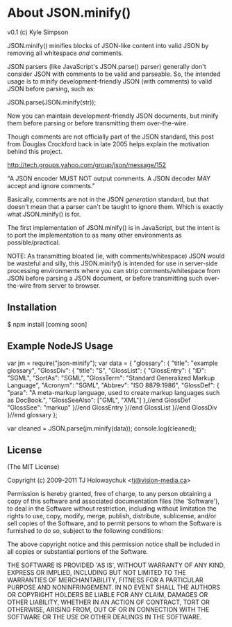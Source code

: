 
# About JSON.minify()

   v0.1 (c) Kyle Simpson

   JSON.minify() minifies blocks of JSON-like content into valid JSON by removing all 
   whitespace *and* comments.

   JSON parsers (like JavaScript's JSON.parse() parser) generally don't consider JSON
   with comments to be valid and parseable. So, the intended usage is to minify 
   development-friendly JSON (with comments) to valid JSON before parsing, such as:

   JSON.parse(JSON.minify(str));

   Now you can maintain development-friendly JSON documents, but minify them before
   parsing or before transmitting them over-the-wire.

   Though comments are not officially part of the JSON standard, this post from
   Douglas Crockford back in late 2005 helps explain the motivation behind this project.

   http://tech.groups.yahoo.com/group/json/message/152

   "A JSON encoder MUST NOT output comments. A JSON decoder MAY accept and ignore comments."

   Basically, comments are not in the JSON *generation* standard, but that doesn't mean
   that a parser can't be taught to ignore them. Which is exactly what JSON.minify()
   is for.

   The first implementation of JSON.minify() is in JavaScript, but the intent is to
   port the implementation to as many other environments as possible/practical.

   NOTE: As transmitting bloated (ie, with comments/whitespace) JSON would be wasteful
   and silly, this JSON.minify() is intended for use in server-side processing
   environments where you can strip comments/whitespace from JSON before parsing
   a JSON document, or before transmitting such over-the-wire from server to browser.

## Installation

   $ npm install [coming soon]

## Example NodeJS Usage

   var jm = require("json-minify");
   var data = {
      "glossary": {
         "title": "example glossary",
         "GlossDiv": {
            "title": "S",
            "GlossList": {
               "GlossEntry": {
                  "ID": "SGML",
                  "SortAs": "SGML",
                  "GlossTerm": "Standard Generalized Markup Language",
                  "Acronym": "SGML",
                  "Abbrev": "ISO 8879:1986",
                  "GlossDef": {
                     "para": "A meta-markup language, used to create markup languages such as DocBook.",
                     "GlossSeeAlso": ["GML", "XML"]
                  },//end GlossDef
                  "GlossSee": "markup"
               }//end GlossEntry
            }//end GlossList
         }//end GlossDiv
      }//end glossary
   };
   
   var cleaned = JSON.parse(jm.minify(data));
   console.log(cleaned);

## License 

(The MIT License)

Copyright (c) 2009-2011 TJ Holowaychuk &lt;tj@vision-media.ca&gt;

Permission is hereby granted, free of charge, to any person obtaining
a copy of this software and associated documentation files (the
'Software'), to deal in the Software without restriction, including
without limitation the rights to use, copy, modify, merge, publish,
distribute, sublicense, and/or sell copies of the Software, and to
permit persons to whom the Software is furnished to do so, subject to
the following conditions:

The above copyright notice and this permission notice shall be
included in all copies or substantial portions of the Software.

THE SOFTWARE IS PROVIDED 'AS IS', WITHOUT WARRANTY OF ANY KIND,
EXPRESS OR IMPLIED, INCLUDING BUT NOT LIMITED TO THE WARRANTIES OF
MERCHANTABILITY, FITNESS FOR A PARTICULAR PURPOSE AND NONINFRINGEMENT.
IN NO EVENT SHALL THE AUTHORS OR COPYRIGHT HOLDERS BE LIABLE FOR ANY
CLAIM, DAMAGES OR OTHER LIABILITY, WHETHER IN AN ACTION OF CONTRACT,
TORT OR OTHERWISE, ARISING FROM, OUT OF OR IN CONNECTION WITH THE
SOFTWARE OR THE USE OR OTHER DEALINGS IN THE SOFTWARE.
